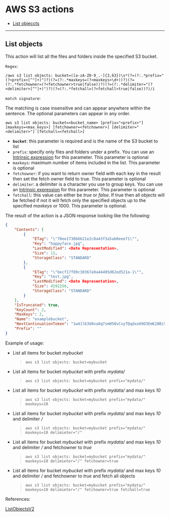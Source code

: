 # AWS S3 actions

- [List objeccts](#list-objects)

---

## List objects

This action will list all the files and folders inside the specified S3 bucket.

`Regex`:

```shell
/aws s3 list objects: bucket=([a-zA-Z0-9_.-]{3,63})\s*(?=(?:.*prefix="(?<prefix>[^"]+)")?)(?=(?:.*maxkeys=(?<maxkeys>\d+))?)(?=(?:.*fetchowner=(?<fetchowner>true|false))?)(?=(?:.*delimiter="(?<delimiter>[^"]+)")?)(?=(?:.*fetchall=(?<fetchall>true|false))?)/i
```

`match signature`:

The matching is case insensitive and can appear anywhere within the sentence. The optional parameters can appear in any order.

```shell
aws s3 list objects: bucket=<bucket_name> [prefix="<prefix>"] [maxkeys=<max_keys>] [fetchowner=<fetchowner>] [delimiter="<delimiter>"] [fetchall=<fetchall>]
```

- **`bucket`**: this parameter is required and is the name of the S3 bucket to list
- `prefix`: specify only files and folders under a prefix. You can use an [Intrinsic expression](intrinsic_expression.md) for this parameter. This parameter is optional
- `maxkeys`: maximum number of items included in the list. This parameter is optional
- `fetchowner`: if you want to return owner field with each key in the result then set the fetch owner field to true. This parameter is optional
- `delimiter`: a delimiter is a character you use to group keys. You can use an [Intrinsic expression](intrinsic_expression.md) for this parameter. This parameter is optional
- `fetchall`: this value can either be *true* or *false*. If true then all objects will be fetched if not it will fetch only the specified objects up to the specified *maxkeys* or 1000. This parameter is optional.

The result of the action is a JSON response looking like the following:

```json
{
    "Contents": [
        {
            "ETag": "\"70ee1738b6b21e2c8a43f3a5ab0eee71\"", 
            "Key": "happyface.jpg", 
            "LastModified": <Date Representation>, 
            "Size": 11, 
            "StorageClass": "STANDARD"
        }, 
        {
            "ETag": "\"becf17f89c30367a9a44495d62ed521a-1\"", 
            "Key": "test.jpg", 
            "LastModified": <Date Representation>, 
            "Size": 4192256, 
            "StorageClass": "STANDARD"
        }
    ], 
    "IsTruncated": true, 
    "KeyCount": 2, 
    "MaxKeys": 2, 
    "Name": "examplebucket", 
    "NextContinuationToken": "1w41l63U0xa8q7smH50vCxyTQqdxo69O3EmK28Bi5PcROI4wI/EyIJg==", 
    "Prefix": ""
}
```

Example of usage:

- List all items for bucket *mybucket*

    > `aws s3 list objects: bucket=mybucket`

- List all items for bucket *mybucket* with prefix *mydata/*

    > `aws s3 list objects: bucket=mybucket prefix="mydata/"`

- List all items for bucket *mybucket* with prefix *mydata/* and max keys *10*

    > `aws s3 list objects: bucket=mybucket prefix="mydata/" maxkeys=10`

- List all items for bucket *mybucket* with prefix *mydata/* and max keys *10* and delimiter */*

    > `aws s3 list objects: bucket=mybucket prefix="mydata/" maxkeys=10 delimieter="/"`

- List all items for bucket *mybucket* with prefix *mydata/* and max keys *10* and delimiter */* and fetchowner to *true*

    > `aws s3 list objects: bucket=mybucket prefix="mydata/" maxkeys=10 delimieter="/" fetchowner=true`

- List all items for bucket *mybucket* with prefix *mydata/* and max keys *10* and delimiter */* and fetchowner to *true* and fetch all objects

    > `aws s3 list objects: bucket=mybucket prefix="mydata/" maxkeys=10 delimieter="/" fetchowner=true fetchall=true`

References:

[ListObjectsV2](https://docs.aws.amazon.com/AmazonS3/latest/API/API_ListObjectsV2.html)